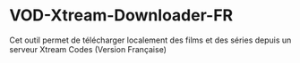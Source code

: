 # VOD-Xtream-Downloader-FR
Cet outil permet de télécharger localement des films et des séries depuis un serveur Xtream Codes (Version Française)

